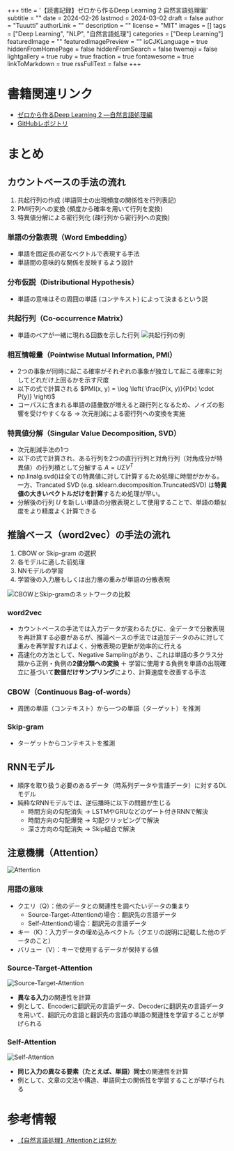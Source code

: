 +++
title = '【読書記録】ゼロから作るDeep Learning 2 自然言語処理偏'
subtitle = ""
date = 2024-02-26
lastmod = 2024-03-02
draft = false
author = "Tuuutti"
authorLink = ""
description = ""
license = "MIT"
images = []
tags = ["Deep Learning", "NLP", "自然言語処理"]
categories = ["Deep Learning"]
featuredImage = ""
featuredImagePreview = ""
isCJKLanguage = true
hiddenFromHomePage = false
hiddenFromSearch = false
twemoji = false
lightgallery = true
ruby = true
fraction = true
fontawesome = true
linkToMarkdown = true
rssFullText = false
+++

<!--more-->

# 書籍関連リンク
- [ゼロから作るDeep Learning 2 ―自然言語処理編](https://www.oreilly.co.jp/books/9784873118369/)
- [GitHubレポジトリ](https://github.com/oreilly-japan/deep-learning-from-scratch-2)

# まとめ
## カウントベースの手法の流れ
1. 共起行列の作成 (単語同士の出現頻度の関係性を行列表記)
2. PMI行列への変換 (頻度から確率を用いて行列を変換)
3. 特異値分解による密行列化 (疎行列から密行列への変換)

### 単語の分散表現（Word Embedding）
- 単語を固定長の密なベクトルで表現する手法
- 単語間の意味的な関係を反映するよう設計

### 分布仮説（Distributional Hypothesis）
- 単語の意味はその周囲の単語 (コンテキスト) によって決まるという説

### 共起行列（Co-occurrence Matrix）
- 単語のペアが一緒に現れる回数を示した行列
![共起行列の例](co-mat.png "共起行列の例")

### 相互情報量（Pointwise Mutual Information, PMI）
- 2つの事象が同時に起こる確率がそれぞれの事象が独立して起こる確率に対してどれだけ上回るかを示す尺度
- 以下の式で計算される
$PMI(x, y) = \log \left( \frac{P(x, y)}{P(x) \cdot P(y)} \right)$
- コーパスに含まれる単語の語彙数が増えると疎行列となるため、ノイズの影響を受けやすくなる
→ 次元削減による密行列への変換を実施

### 特異値分解（Singular Value Decomposition, SVD）
- 次元削減手法の1つ
- 以下の式で計算され、ある行列を2つの直行行列と対角行列（対角成分が特異値）の行列積として分解する
$A = UΣV^T$
- np.linalg.svd()は全ての特異値に対して計算するため処理に時間がかかる。一方、Trancated SVD (e.g. sklearn.decomposition.TruncatedSVD) は**特異値の大きいベクトルだけを計算**するため処理が早い。
- 分解後の行列 $U$ を新しい単語の分散表現として使用することで、単語の類似度をより精度よく計算できる

## 推論ベース（word2vec）の手法の流れ
1. CBOW or Skip-gram の選択
2. 各モデルに適した前処理
3. NNモデルの学習
4. 学習後の入力層もしくは出力層の重みが単語の分散表現

![CBOWとSkip-gramのネットワークの比較](word2vec-network.png "CBOWとSkip-gramのネットワークの比較")

### word2vec
- カウントベースの手法では入力データが変わるたびに、全データで分散表現を再計算する必要があるが、推論ベースの手法では追加データのみに対して重みを再学習すればよく、分散表現の更新が効率的に行える
- 高速化の方法として、Negative Samplingがあり、これは単語の多クラス分類から正例・負例の**2値分類への変換** ＋ 学習に使用する負例を単語の出現確立に基づいて**数個だけサンプリング**により、計算速度を改善する手法

### CBOW（Continuous Bag-of-words）
- 周囲の単語（コンテキスト）から一つの単語（ターゲット）を推測

### Skip-gram
- ターゲットからコンテキストを推測

## RNNモデル
- 順序を取り扱う必要のあるデータ（時系列データや言語データ）に対するDLモデル
- 純粋なRNNモデルでは、逆伝播時に以下の問題が生じる
    - 時間方向の勾配消失 → LSTMやGRUなどのゲート付きRNNで解決
    - 時間方向の勾配爆発 → 勾配クリッピングで解決
    - 深さ方向の勾配消失 → Skip結合で解決

## 注意機構（Attention）
![Attention](attention.png "Attentionの概略図")
### 用語の意味
- クエリ（Q）：他のデータとの関連性を調べたいデータの集まり
    - Source-Target-Attentionの場合：翻訳先の言語データ
    - Self-Attentionの場合：翻訳元の言語データ
- キー（K）：入力データの埋め込みベクトル（クエリの説明に記載した他のデータのこと）
- バリュー（V）：キーで使用するデータが保持する値

### Source-Target-Attention
![Source-Target-Attention](Source-Target-Attention.png "Source-Target-Attentionの概略図")
- **異なる入力**の関連性を計算
- 例として、Encoderに翻訳元の言語データ、Decoderに翻訳先の言語データを用いて、翻訳元の言語と翻訳先の言語の単語の関連性を学習することが挙げられる

### Self-Attention
![Self-Attention](Self-Attention.png "Self-Attentionの概略図")
- **同じ入力の異なる要素（たとえば、単語）同士**の関連性を計算
- 例として、文章の文法や構造、単語同士の関係性を学習することが挙げられる

# 参考情報
- [【自然言語処理】Attentionとは何か](https://omathin.com/what-is-attention-1/)